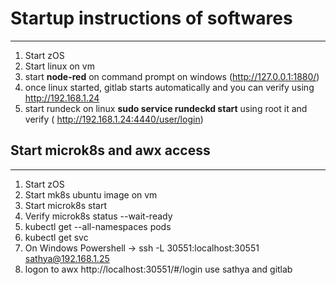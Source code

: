# Startup instructions of softwares
---

1. Start zOS
2. Start linux on vm
3. start **node-red** on command prompt on windows (http://127.0.0.1:1880/)
4. once linux started, gitlab starts automatically and you can verify using http://192.168.1.24
5. start rundeck on linux **sudo service rundeckd start** using root it and verify ( http://192.168.1.24:4440/user/login)

## Start microk8s and awx access
---
1. Start zOS
2. Start mk8s ubuntu image on vm
3. Start microk8s start
4. Verify microk8s status --wait-ready
5. kubectl get --all-namespaces pods
6. kubectl get svc
7. On Windows Powershell ->  ssh -L 30551:localhost:30551 sathya@192.168.1.25
8. logon to awx http://localhost:30551/#/login
use sathya and gitlab
